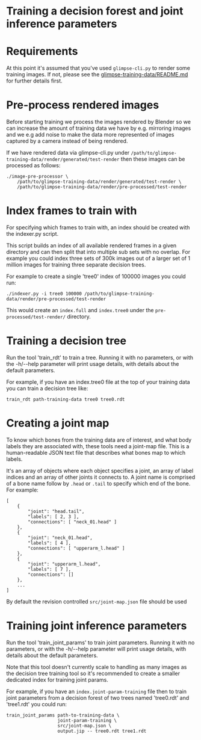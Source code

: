 Training a decision forest and joint inference parameters
=========================================================

Requirements
============

At this point it's assumed that you've used `glimpse-cli.py` to render some
training images. If not, please see the
[glimpse-training-data/README.md](https://github.com/glimpse-project/glimpse-training-data/blob/master/README.md)
for further details first.


Pre-process rendered images
===========================

Before starting training we process the images rendered by Blender so we can
increase the amount of training data we have by e.g. mirroring images and we
e.g add noise to make the data more represented of images captured by a
camera instead of being rendered.

If we have rendered data via glimpse-cli.py under
`/path/to/glimpse-training-data/render/generated/test-render` then these images
can be processed as follows:

```
./image-pre-processor \
    /path/to/glimpse-training-data/render/generated/test-render \
    /path/to/glimpse-training-data/render/pre-processed/test-render
```


Index frames to train with
==========================

For specifying which frames to train with, an index should be created with the
indexer.py script.

This script builds an index of all available rendered frames in a given
directory and can then split that into multiple sub sets with no overlap. For
example you could index three sets of 300k images out of a larger set of 1
million images for training three separate decision trees.

For example to create a single 'tree0' index of 100000 images you could run:
```
./indexer.py -i tree0 100000 /path/to/glimpse-training-data/render/pre-processed/test-render
```

This would create an `index.full` and `index.tree0` under the
`pre-processed/test-render/` directory.


Training a decision tree
========================

Run the tool 'train_rdt' to train a tree. Running it with no parameters, or
with the -h/--help parameter will print usage details, with details about the
default parameters.

For example, if you have an index.tree0 file at the top of your training data
you can train a decision tree like:

```
train_rdt path-training-data tree0 tree0.rdt
```

Creating a joint map
====================

To know which bones from the training data are of interest, and what body
labels they are associated with, these tools need a joint-map file.  This is a
human-readable JSON text file that describes what bones map to which labels.

It's an array of objects where each object specifies a joint, an array of
label indices and an array of other joints it connects to. A joint name is
comprised of a bone name follow by `.head` or `.tail` to specify which end of
the bone. For example:

```
[
    {
        "joint": "head.tail",
        "labels": [ 2, 3 ],
        "connections": [ "neck_01.head" ]
    },
    {
        "joint": "neck_01.head",
        "labels": [ 4 ],
        "connections": [ "upperarm_l.head" ]
    },
    {
        "joint": "upperarm_l.head",
        "labels": [ 7 ],
        "connections": []
    },
    ...
]
```

By default the revision controlled `src/joint-map.json` file should be used

Training joint inference parameters
===================================

Run the tool 'train_joint_params' to train joint parameters. Running it with no
parameters, or with the -h/--help parameter will print usage details, with
details about the default parameters.

Note that this tool doesn't currently scale to handling as many images as
the decision tree training tool so it's recommended to create a smaller
dedicated index for training joint params.

For example, if you have an `index.joint-param-training` file then to train
joint parameters from a decision forest of two trees named 'tree0.rdt' and
'tree1.rdt' you could run:

```
train_joint_params path-to-training-data \
                   joint-param-training \
                   src/joint-map.json \
                   output.jip -- tree0.rdt tree1.rdt
```
